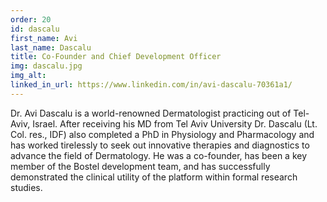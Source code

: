 ```yaml
---
order: 20
id: dascalu
first_name: Avi
last_name: Dascalu
title: Co-Founder and Chief Development Officer
img: dascalu.jpg
img_alt:
linked_in_url: https://www.linkedin.com/in/avi-dascalu-70361a1/
---
```

Dr. Avi Dascalu is a world-renowned Dermatologist practicing out of Tel- Aviv, Israel. After receiving his MD from Tel Aviv University Dr. Dascalu (Lt. Col. res., IDF) also completed a PhD in Physiology and Pharmacology and has worked tirelessly to seek out innovative therapies and diagnostics to advance the field of Dermatology. He was a co-founder, has been a key member of the Bostel development team, and has successfully demonstrated the clinical utility of the platform within formal research studies.
